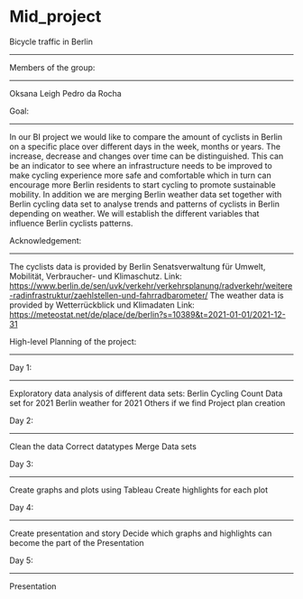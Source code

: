 # Mid_project

Bicycle traffic in Berlin
**************************

Members of the group:
*********************
Oksana Leigh
Pedro da Rocha

Goal:
******
In our BI project we would like to compare the amount of cyclists in Berlin on a specific place over different days in the week, months or years. The increase, decrease and changes over time can be distinguished. This can be an indicator to see where an infrastructure needs to be improved to make cycling experience more safe and comfortable which in turn can encourage more Berlin residents to start cycling to promote sustainable mobility. In addition we are merging Berlin weather data set together with Berlin cycling data set to analyse trends and patterns of cyclists in Berlin depending on weather. We will establish the different variables that influence Berlin cyclists patterns.

Acknowledgement:
****************
The cyclists data is provided by Berlin Senatsverwaltung für Umwelt, Mobilität, Verbraucher- und Klimaschutz. 
Link: https://www.berlin.de/sen/uvk/verkehr/verkehrsplanung/radverkehr/weitere-radinfrastruktur/zaehlstellen-und-fahrradbarometer/
The weather data is provided by Wetterrückblick und Klimadaten
Link: https://meteostat.net/de/place/de/berlin?s=10389&t=2021-01-01/2021-12-31

High-level Planning of the project:
***********************************

Day 1:
*****
Exploratory data analysis of different data sets:
Berlin Cycling Count Data set for 2021
Berlin weather for 2021
Others if we find
Project plan creation

Day 2:
******
Clean the data
Correct datatypes
Merge Data sets

Day 3:
******
Create graphs and plots using Tableau
Create highlights for each plot

Day 4:
******
Create presentation and story
Decide which graphs and highlights can become the part of the Presentation

Day 5:
******
Presentation
